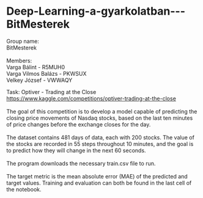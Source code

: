# Deep-Learning-a-gyarkolatban---BitMesterek
Group name:<br> BitMesterek<br><br>
Members:<br> Varga Bálint - R5MUH0<br>
         Varga Vilmos Balázs - PKWSUX<br>
         Velkey József - VWWAQY<br>


Task: Optiver - Trading at the Close
https://www.kaggle.com/competitions/optiver-trading-at-the-close<br>
<br>
The goal of this competition is to develop a model capable of predicting the closing price movements of Nasdaq stocks, based on the last ten minutes of price changes before the exchange closes for the day. <br>
<br>
The dataset contains 481 days of data, each with 200 stocks. The value of the stocks are recorded in 55 steps throughout 10 minutes, and the goal is to predict how they will change in the next 60 seconds.<br>
<br>
The program downloads the necessary train.csv file to run.<br>
<br>
The target metric is the mean absolute error (MAE) of the predicted and target values. Training and evaluation can both be found in the last cell of the notebook.<br>
